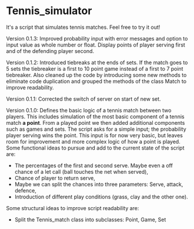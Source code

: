 # Tennis_simulator
It's a script that simulates tennis matches. Feel free to try it out!

Version 0.1.3: Improved probability input with error messages and option to input value as whole number or float. Display points of player serving first and of the defending player second.

Version 0.1.2: Introduced tiebreaks at the ends of sets. If the match goes to 5 sets the tiebreaker is a first to 10 point game instead of a first to 7 point tiebreaker. Also cleaned up the code by introducing some new methods to eliminate code duplication and grouped the methods of the class Match to improve readability.

Version 0.1.1: Corrected the switch of server on start of new set.

Version 0.1.0: Defines the basic logic of a tennis match between two players. This includes simulation of the most basic component of a tennis match **a point**. From a played point we then added additional components such as games and sets. The script asks for a simple input; the probability player serving wins the point. This input is for now very basic, but leaves room for improvement and more complex logic of how a point is played. 
Some functional ideas to pursue and add to the current state of the script are: 
 - The percentages of the first and second serve. Maybe even a off chance of a let call (ball touches the net when served),
 - Chance of player to return serve,
 - Maybe we can split the chances into three parameters: Serve, attack, defence,
 - Introduction of different play conditions (grass, clay and the other one).

Some structural ideas to improve script readability are:
 - Split the Tennis_match class into subclasses: Point, Game, Set
